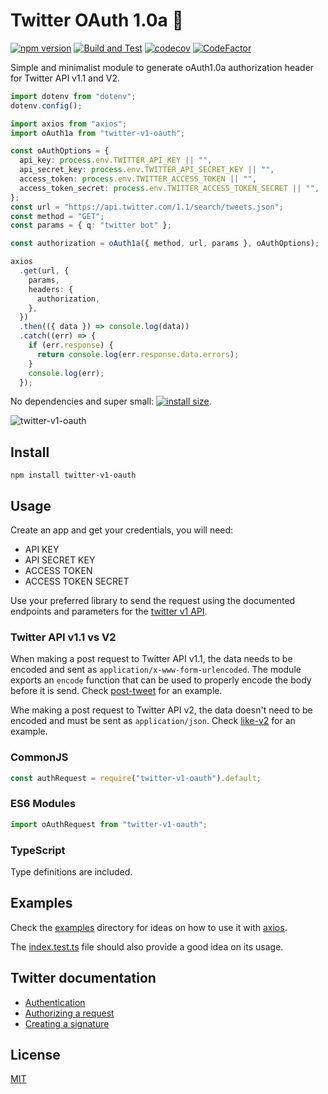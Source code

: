 # Twitter OAuth 1.0a 🔑

[![npm version](https://badge.fury.io/js/twitter-v1-oauth.svg)](https://www.npmjs.com/package/twitter-v1-oauth)
[![Build and Test](https://github.com/MauricioRobayo/twitter-v1-oauth/actions/workflows/main.yml/badge.svg)](https://github.com/MauricioRobayo/twitter-v1-oauth/actions/workflows/main.yml)
[![codecov](https://codecov.io/gh/MauricioRobayo/twitter-v1-oauth/branch/main/graph/badge.svg?token=M2SaEIeOtO)](https://codecov.io/gh/MauricioRobayo/twitter-v1-oauth)
[![CodeFactor](https://www.codefactor.io/repository/github/mauriciorobayo/twitter-v1-oauth/badge)](https://www.codefactor.io/repository/github/mauriciorobayo/twitter-v1-oauth)

Simple and minimalist module to generate oAuth1.0a authorization header for Twitter API v1.1 and V2.

```typescript
import dotenv from "dotenv";
dotenv.config();

import axios from "axios";
import oAuth1a from "twitter-v1-oauth";

const oAuthOptions = {
  api_key: process.env.TWITTER_API_KEY || "",
  api_secret_key: process.env.TWITTER_API_SECRET_KEY || "",
  access_token: process.env.TWITTER_ACCESS_TOKEN || "",
  access_token_secret: process.env.TWITTER_ACCESS_TOKEN_SECRET || "",
};
const url = "https://api.twitter.com/1.1/search/tweets.json";
const method = "GET";
const params = { q: "twitter bot" };

const authorization = oAuth1a({ method, url, params }, oAuthOptions);

axios
  .get(url, {
    params,
    headers: {
      authorization,
    },
  })
  .then(({ data }) => console.log(data))
  .catch((err) => {
    if (err.response) {
      return console.log(err.response.data.errors);
    }
    console.log(err);
  });
```

No dependencies and super small: [![install size](https://packagephobia.now.sh/badge?p=twitter-v1-oauth)](https://packagephobia.now.sh/result?p=twitter-v1-oauth).

![twitter-v1-oauth](https://media.giphy.com/media/km2mais9qzYI/giphy.gif)

## Install

```shell
npm install twitter-v1-oauth
```

## Usage

Create an app and get your credentials, you will need:

- API KEY
- API SECRET KEY
- ACCESS TOKEN
- ACCESS TOKEN SECRET

Use your preferred library to send the request using the documented endpoints and parameters for the [twitter v1 API](https://developer.twitter.com/en/docs/basics/getting-started).

### Twitter API v1.1 vs V2

When making a post request to Twitter API v1.1, the data needs to be encoded and sent as `application/x-www-form-urlencoded`. The module exports an `encode` function that can be used to properly encode the body before it is send. Check [post-tweet](./examples/post-tweet.ts) for an example.

Whe making a post request to Twitter API v2, the data doesn't need to be encoded and must be sent as `application/json`. Check [like-v2](./examples/like-v2.ts) for an example.

### CommonJS

```js
const authRequest = require("twitter-v1-oauth").default;
```

### ES6 Modules

```js
import oAuthRequest from "twitter-v1-oauth";
```

### TypeScript

Type definitions are included.

## Examples

Check the [examples](./examples) directory for ideas on how to use it with [axios](https://github.com/axios/axios).

The [index.test.ts](./src/index.test.ts) file should also provide a good idea on its usage.

## Twitter documentation

- [Authentication](https://developer.twitter.com/en/docs/basics/authentication/overview/oauth)
- [Authorizing a request](https://developer.twitter.com/en/docs/basics/authentication/guides/authorizing-a-request.html)
- [Creating a signature](https://developer.twitter.com/en/docs/basics/authentication/guides/authorizing-a-request.html)

## License

[MIT](./LICENSE)

